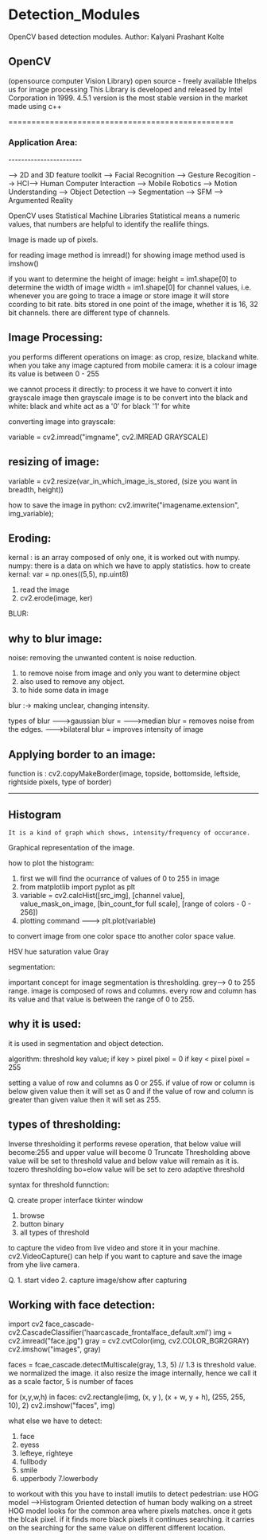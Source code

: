 # Detection_Modules
OpenCV based detection modules. 
Author: Kalyani Prashant Kolte

  OpenCV
---------------
(opensource computer Vision Library)
open source - freely available
Ithelps us for image processing
This Library is developed and released by Intel Corporation in 1999.
4.5.1 version is the most stable version in the market
made using c++

=================================================
  <h3>Application Area:</h3>
-----------------------

--> 2D and 3D feature toolkit
--> Facial Recognition
--> Gesture Recogition
--> HCI--> Human Computer Interaction
--> Mobile Robotics
--> Motion Understanding
--> Object Detection
--> Segmentation
--> SFM
--> Argumented Reality

OpenCV uses Statistical Machine Libraries
Statistical means a numeric values, that numbers are helpful to identify the reallife things.


Image is made up of pixels.

for reading image method is imread()
for showing image method used is imshow()

if you want to determine the height of image:
height = im1.shape[0]
to determine the width of image
width = im1.shape[0]
for channel values, i.e. whenever you are going to trace a image or store image it will store ccording to bit rate.
bits stored in one point of the image, whether it is 16, 32 bit channels. there are different type of channels.


Image Processing:
-------------------------
you performs different operations on image: as crop, resize, blackand white.
when you take any image captured from mobile camera:
it is a colour image
its value is between 0 - 255

we cannot process it directly:
to process it we have to convert it into grayscale image
then grayscale image is to be convert into the black and white:
black and white act as a 
'0' for black
'1' for white

converting image into grayscale:

variable = cv2.imread("imgname", cv2.IMREAD GRAYSCALE)

resizing of image:
---------------------
variable = cv2.resize(var_in_which_image_is_stored, (size you want in breadth, height))

how to save the image in python:
cv2.imwrite("imagename.extension", img_variable);


  Eroding:
-------------

kernal : is an array composed of only one, it is worked out with numpy.
numpy:
	there is a data on which we have to apply statistics.
how to create kernal: 
var = np.ones((5,5), np.uint8)

1. read the image
2. cv2.erode(image, ker)

BLUR:

why to blur image:
---------------------------
noise:
removing the unwanted content is noise reduction.
1. to remove noise from image and only you want to determine object
2. also used to remove any object.
3. to hide some data in image

blur :-> making unclear, changing intensity.

types of blur
 --->gaussian blur = 
 --->median blur = removes noise from the edges.
 --->bilateral blur = improves intensity of image


Applying border to an image:
---------------------------------
function is :
cv2.copyMakeBorder(image, topside, bottomside, leftside, rightside pixels, type of border)

----------------
  Histogram
----------------
	It is a kind of graph which shows, intensity/frequency of occurance.
Graphical representation of the image.

how to plot the histogram:
1) first we will find the ocurrance of values of 0 to 255 in image
1) from matplotlib import pyplot as plt
2) variable = cv2.calcHist([src_img], [channel value], value_mask_on_image, [bin_count_for full scale], [range of colors - 0 - 256])
3) plotting command ---> plt.plot(variable)


to convert image from one color space tto another color space value.

HSV hue saturation value
Gray


segmentation:

important concept for image segmentation is thresholding.
grey--> 0 to 255 range.
image is composed of rows and columns. every row and column has its value and that value is between the range of 0 to 255.

 why it is used:
-----------------
it is used in segmentation and object detection.

algorithm:
threshold key value;
if  key > pixel
pixel = 0
if key < pixel
pixel = 255

setting a value of row and columns as 0 or 255. 
if value of row or column is below given value then it will set as 0
and if the value of row and column is greater than given value then it will set as 255.

  types of thresholding:
----------------------------
Inverse thresholding
	it performs revese operation, that below value will become:255 and upper value will become 0
Truncate Thresholding
	above value will be set to threshold value and below value will remain as it is.
tozero thresholding
	bo=elow value will be set to zero
adaptive threshold

syntax for threshold funnction:


Q. create proper interface tkinter window
1. browse
1. button binary
2. all types of threshold 



to capture the video from live video and store it in your machine.
cv2.VideoCapture() can help
if you want to capture and save the image from yhe live camera.

Q.  1. start video
      2. capture image/show after capturing

 Working with face detection:
-----------------------------------

import cv2
face_cascade-cv2.CascadeClassifier('haarcascade_frontalface_default.xml')
img = cv2.imread("face.jpg")
gray = cv2.cvtColor(img, cv2.COLOR_BGR2GRAY)
cv2.imshow("images", gray)

faces = fcae_cascade.detectMultiscale(gray, 1.3, 5)  // 1.3 is threshold value. we normalized the image. it also resize the image internally, hence we call it as a scale factor,  5 is number of faces

for (x,y,w,h) in faces:
	cv2.rectangle(img, (x, y ), (x + w, y + h), (255, 255, 10), 2)
	cv2.imshow("faces", img)

what else we have to detect:
1. face
2. eyess
3. lefteye, righteye
4. fullbody
5. smile
6. upperbody
7.lowerbody

to workout with this you have to install imutils
to detect pedestrian:
use HOG model -->Histogram Oriented 
detection of human body walking on a street 
HOG model looks for the common area where pixels matches.
once it gets the blcak pixel. if it finds more black pixels it continues searching.
it carries on the searching for the same value on different different location.
